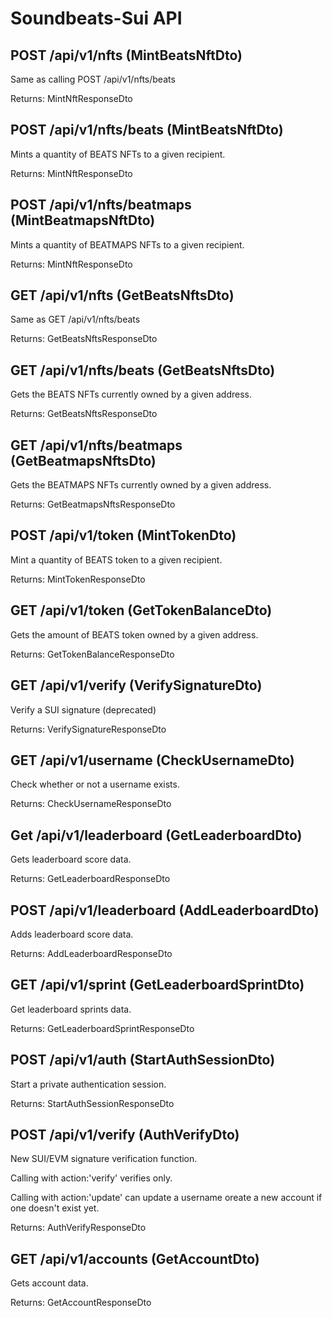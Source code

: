# Soundbeats-Sui API 

## POST /api/v1/nfts (MintBeatsNftDto)
Same as calling POST /api/v1/nfts/beats

Returns: MintNftResponseDto

        
## POST /api/v1/nfts/beats (MintBeatsNftDto)
Mints a quantity of BEATS NFTs to a given recipient. 

Returns: MintNftResponseDto

        
## POST /api/v1/nfts/beatmaps (MintBeatmapsNftDto)
Mints a quantity of BEATMAPS NFTs to a given recipient. 

Returns: MintNftResponseDto

        
## GET /api/v1/nfts (GetBeatsNftsDto)
Same as GET /api/v1/nfts/beats

Returns: GetBeatsNftsResponseDto

        
## GET /api/v1/nfts/beats (GetBeatsNftsDto)
Gets the BEATS NFTs currently owned by a given address.

Returns: GetBeatsNftsResponseDto

        
## GET /api/v1/nfts/beatmaps (GetBeatmapsNftsDto)
Gets the BEATMAPS NFTs currently owned by a given address.

Returns: GetBeatmapsNftsResponseDto

        
## POST /api/v1/token (MintTokenDto)
Mint a quantity of BEATS token to a given recipient. 

Returns: MintTokenResponseDto

        
## GET /api/v1/token (GetTokenBalanceDto)
Gets the amount of BEATS token owned by a given address.

Returns: GetTokenBalanceResponseDto

        
## GET /api/v1/verify (VerifySignatureDto)
Verify a SUI signature (deprecated)

Returns: VerifySignatureResponseDto

        
## GET /api/v1/username (CheckUsernameDto)
Check whether or not a username exists.

Returns: CheckUsernameResponseDto

        
## Get /api/v1/leaderboard (GetLeaderboardDto)
Gets leaderboard score data. 

Returns: GetLeaderboardResponseDto

        
## POST /api/v1/leaderboard (AddLeaderboardDto)
Adds leaderboard score data. 

Returns: AddLeaderboardResponseDto

        
## GET /api/v1/sprint (GetLeaderboardSprintDto)
Get leaderboard sprints data. 

Returns: GetLeaderboardSprintResponseDto

        
## POST /api/v1/auth (StartAuthSessionDto)
Start a private authentication session. 

Returns: StartAuthSessionResponseDto

    
## POST /api/v1/verify (AuthVerifyDto)
New SUI/EVM signature verification function. 

Calling with action:'verify' verifies only. 

Calling with action:'update' can update a username oreate a new account if one doesn't exist yet.

Returns: AuthVerifyResponseDto


## GET /api/v1/accounts (GetAccountDto)
Gets account data. 

Returns: GetAccountResponseDto



